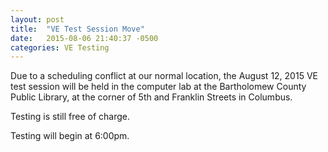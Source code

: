 ```yaml
---
layout: post
title:  "VE Test Session Move"
date:   2015-08-06 21:40:37 -0500
categories: VE Testing
---
```


Due to a scheduling conflict at our normal location, the August 12, 2015 VE test session will be held in the computer lab at the Bartholomew County Public Library, at the corner of 5th and Franklin Streets in Columbus.


Testing is still free of charge.


Testing will begin at 6:00pm.